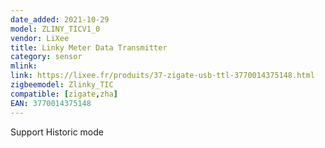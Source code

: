 ```yaml
---
date_added: 2021-10-29
model: ZLINY_TICV1_0
vendor: LiXee
title: Linky Meter Data Transmitter
category: sensor
mlink: 
link: https://lixee.fr/produits/37-zigate-usb-ttl-3770014375148.html
zigbeemodel: Zlinky_TIC
compatible: [zigate,zha]
EAN: 3770014375148
---
```

Support Historic mode


